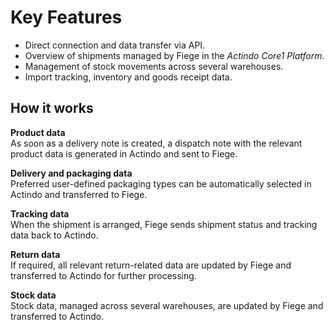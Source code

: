 # Key Features

- Direct connection and data transfer via API.
- Overview of shipments managed by Fiege in the *Actindo Core1 Platform*.
- Management of stock movements across several warehouses.
- Import tracking, inventory and goods receipt data.


## How it works

**Product data**   
As soon as a delivery note is created, a dispatch note with the relevant product data is generated in Actindo and sent to Fiege.

**Delivery and packaging data**  
Preferred user-defined packaging types can be automatically selected in Actindo and transferred to Fiege.  

**Tracking data**   
When the shipment is arranged, Fiege sends shipment status and tracking data back to Actindo.

**Return data**   
If required, all relevant return-related data are updated by Fiege and transferred to Actindo for further processing. 

**Stock data**  
Stock data, managed across several warehouses, are updated by Fiege and transferred to Actindo.  

[comment]: <> (Unsicher, zu prüfen!)

